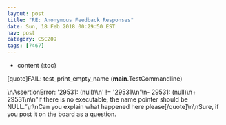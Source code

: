 ```yaml
---
layout: post
title: "RE: Anonymous Feedback Responses"
date: Sun, 18 Feb 2018 00:29:50 EST
nav: post
category: CSC209
tags: [7467]
---
```


* content
{:toc}

[quote]FAIL: test_print_empty_name (__main__.TestCommandline)
<!-- more -->
<p>\nAssertionError: '29531: (null)\\n' != '29531\\n'\n- 29531: (null)\n+ 29531\n\n"if there is no executable, the name pointer should be NULL."\n\nCan you explain what happened here please[/quote]\n\nSure, if you post it on the board as a question.</p>
